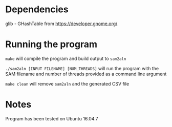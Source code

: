 # Dependencies

glib - GHashTable from https://developer.gnome.org/

# Running the program
`make` will compile the program and build output to `sam2aln`

`./sam2aln [INPUT FILENAME] [NUM_THREADS]` will run the program with the SAM filename and number of threads provided as a command line argument

`make clean` will remove `sam2aln` and the generated CSV file

# Notes
Program has been tested on Ubuntu 16.04.7
